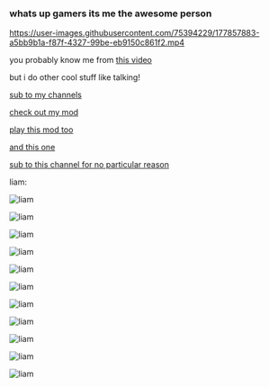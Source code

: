 ### whats up gamers its me the awesome person



https://user-images.githubusercontent.com/75394229/177857883-a5bb9b1a-f87f-4327-99be-eb9150c861f2.mp4



you probably know me from [this video](https://www.youtube.com/watch?v=R5dTJ9DXX-I)

but i do other cool stuff like talking!

[sub to my channels](https://www.youtube.com/channel/UC91_S5WfjSYDAZXdlkBUsXg/channels)

[check out my mod](https://github.com/mayo78/TheBambiInvasionModREAL)

[play this mod too](https://gamejolt.com/games/fnfbutgood/643801)

[and this one](https://gamejolt.com/games/the-dudes/705253)

[sub to this channel for no particular reason](https://www.youtube.com/channel/UCWnGa0UINDuyOjagE--MSBg)



liam:

![liam](https://user-images.githubusercontent.com/75394229/177883056-11508106-497b-4901-b955-a2a3a5d733de.jpg)

![liam](https://user-images.githubusercontent.com/75394229/177883056-11508106-497b-4901-b955-a2a3a5d733de.jpg)

![liam](https://user-images.githubusercontent.com/75394229/177883056-11508106-497b-4901-b955-a2a3a5d733de.jpg)

![liam](https://user-images.githubusercontent.com/75394229/177883056-11508106-497b-4901-b955-a2a3a5d733de.jpg)

![liam](https://user-images.githubusercontent.com/75394229/177883056-11508106-497b-4901-b955-a2a3a5d733de.jpg)

![liam](https://user-images.githubusercontent.com/75394229/177883056-11508106-497b-4901-b955-a2a3a5d733de.jpg)

![liam](https://user-images.githubusercontent.com/75394229/177883056-11508106-497b-4901-b955-a2a3a5d733de.jpg)

![liam](https://user-images.githubusercontent.com/75394229/177883056-11508106-497b-4901-b955-a2a3a5d733de.jpg)

![liam](https://user-images.githubusercontent.com/75394229/177883056-11508106-497b-4901-b955-a2a3a5d733de.jpg)

![liam](https://user-images.githubusercontent.com/75394229/177883056-11508106-497b-4901-b955-a2a3a5d733de.jpg)

![liam](https://user-images.githubusercontent.com/75394229/177883056-11508106-497b-4901-b955-a2a3a5d733de.jpg)
